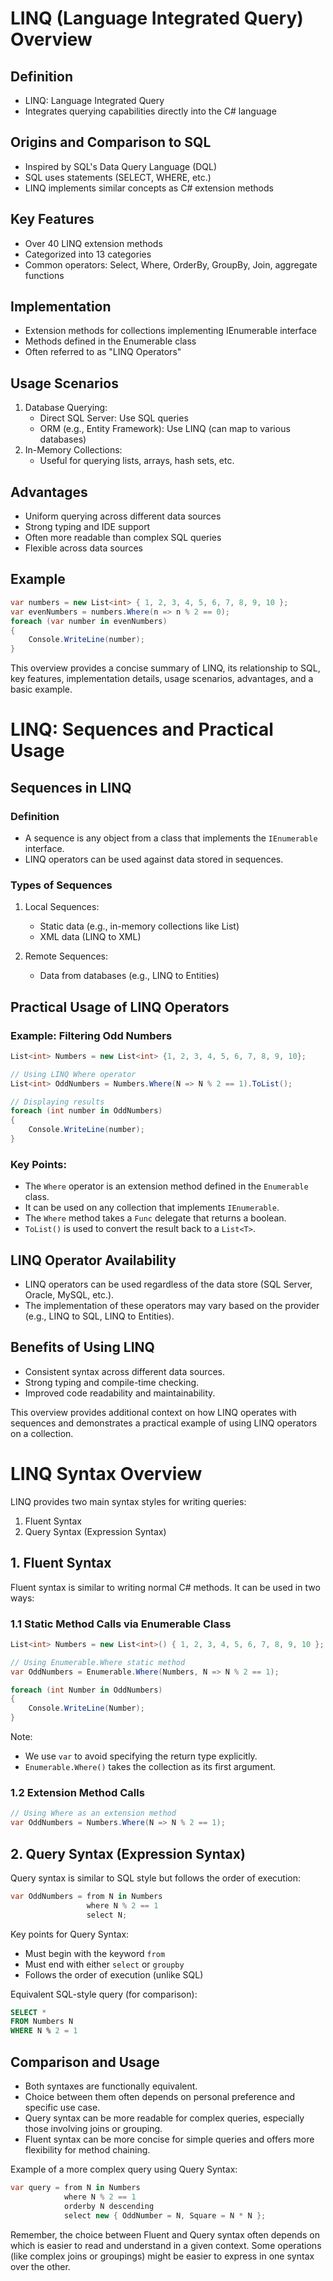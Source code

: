 # LINQ (Language Integrated Query) Overview

## Definition
- LINQ: Language Integrated Query
- Integrates querying capabilities directly into the C# language

## Origins and Comparison to SQL
- Inspired by SQL's Data Query Language (DQL)
- SQL uses statements (SELECT, WHERE, etc.)
- LINQ implements similar concepts as C# extension methods

## Key Features
- Over 40 LINQ extension methods
- Categorized into 13 categories
- Common operators: Select, Where, OrderBy, GroupBy, Join, aggregate functions

## Implementation
- Extension methods for collections implementing IEnumerable interface
- Methods defined in the Enumerable class
- Often referred to as "LINQ Operators"

## Usage Scenarios
1. Database Querying:
   - Direct SQL Server: Use SQL queries
   - ORM (e.g., Entity Framework): Use LINQ (can map to various databases)
2. In-Memory Collections:
   - Useful for querying lists, arrays, hash sets, etc.

## Advantages
- Uniform querying across different data sources
- Strong typing and IDE support
- Often more readable than complex SQL queries
- Flexible across data sources

## Example
```csharp
var numbers = new List<int> { 1, 2, 3, 4, 5, 6, 7, 8, 9, 10 };
var evenNumbers = numbers.Where(n => n % 2 == 0);
foreach (var number in evenNumbers)
{
    Console.WriteLine(number);
}
```

This overview provides a concise summary of LINQ, its relationship to SQL, key features, implementation details, usage scenarios, advantages, and a basic example.



# LINQ: Sequences and Practical Usage

## Sequences in LINQ

### Definition
- A sequence is any object from a class that implements the `IEnumerable` interface.
- LINQ operators can be used against data stored in sequences.

### Types of Sequences
1. Local Sequences:
   - Static data (e.g., in-memory collections like List<T>)
   - XML data (LINQ to XML)

2. Remote Sequences:
   - Data from databases (e.g., LINQ to Entities)

## Practical Usage of LINQ Operators

### Example: Filtering Odd Numbers

```csharp
List<int> Numbers = new List<int> {1, 2, 3, 4, 5, 6, 7, 8, 9, 10};

// Using LINQ Where operator
List<int> OddNumbers = Numbers.Where(N => N % 2 == 1).ToList();

// Displaying results
foreach (int number in OddNumbers)
{
    Console.WriteLine(number);
}
```

### Key Points:
- The `Where` operator is an extension method defined in the `Enumerable` class.
- It can be used on any collection that implements `IEnumerable`.
- The `Where` method takes a `Func` delegate that returns a boolean.
- `ToList()` is used to convert the result back to a `List<T>`.

## LINQ Operator Availability
- LINQ operators can be used regardless of the data store (SQL Server, Oracle, MySQL, etc.).
- The implementation of these operators may vary based on the provider (e.g., LINQ to SQL, LINQ to Entities).

## Benefits of Using LINQ
- Consistent syntax across different data sources.
- Strong typing and compile-time checking.
- Improved code readability and maintainability.

This overview provides additional context on how LINQ operates with sequences and demonstrates a practical example of using LINQ operators on a collection.


# LINQ Syntax Overview

LINQ provides two main syntax styles for writing queries:

1. Fluent Syntax
2. Query Syntax (Expression Syntax)

## 1. Fluent Syntax

Fluent syntax is similar to writing normal C# methods. It can be used in two ways:

### 1.1 Static Method Calls via Enumerable Class

```csharp
List<int> Numbers = new List<int>() { 1, 2, 3, 4, 5, 6, 7, 8, 9, 10 };

// Using Enumerable.Where static method
var OddNumbers = Enumerable.Where(Numbers, N => N % 2 == 1);

foreach (int Number in OddNumbers)
{
    Console.WriteLine(Number);
}
```

Note: 
- We use `var` to avoid specifying the return type explicitly.
- `Enumerable.Where()` takes the collection as its first argument.

### 1.2 Extension Method Calls

```csharp
// Using Where as an extension method
var OddNumbers = Numbers.Where(N => N % 2 == 1);
```

## 2. Query Syntax (Expression Syntax)

Query syntax is similar to SQL style but follows the order of execution:

```csharp
var OddNumbers = from N in Numbers
                 where N % 2 == 1
                 select N;
```

Key points for Query Syntax:
- Must begin with the keyword `from`
- Must end with either `select` or `groupby`
- Follows the order of execution (unlike SQL)

Equivalent SQL-style query (for comparison):
```sql
SELECT *
FROM Numbers N
WHERE N % 2 = 1
```

## Comparison and Usage

- Both syntaxes are functionally equivalent.
- Choice between them often depends on personal preference and specific use case.
- Query syntax can be more readable for complex queries, especially those involving joins or grouping.
- Fluent syntax can be more concise for simple queries and offers more flexibility for method chaining.

Example of a more complex query using Query Syntax:
```csharp
var query = from N in Numbers
            where N % 2 == 1
            orderby N descending
            select new { OddNumber = N, Square = N * N };
```

Remember, the choice between Fluent and Query syntax often depends on which is easier to read and understand in a given context. Some operations (like complex joins or groupings) might be easier to express in one syntax over the other.
